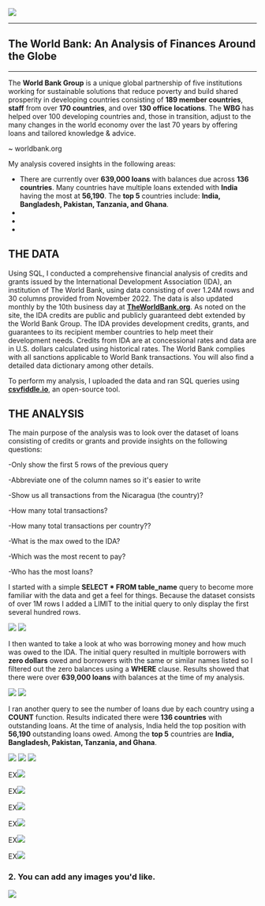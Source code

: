 <img src="images/worldbank_logo.png?raw=true"/>

---
## The World Bank: An Analysis of Finances Around the Globe
---


The **World Bank Group** is a unique global partnership of five institutions working for sustainable solutions that reduce poverty and build shared prosperity in developing countries consisting of **189 member countries**, **staff** from over **170 countries**, and over **130 office locations**. The **WBG** has helped over 100 developing countries and, those in transition, adjust to the many changes in the world economy over the last 70 years by offering loans and tailored knowledge & advice. 

~ worldbank.org


My analysis covered insights in the following areas:

- There are currently over **639,000 loans** with balances due across **136 countries**.  Many countries have multiple loans extended with **India** having the most at **56,190**. The **top 5** countries include: **India, Bangladesh, Pakistan, Tanzania, and Ghana**.
- 
-
-

## THE DATA
Using SQL, I conducted a comprehensive financial analysis of credits and grants issued by the International Development Association (IDA), an institution of The World Bank, using data consisting of over 1.24M rows and 30 columns provided from November 2022.  The data is also updated monthly by the 10th business day at [**TheWorldBank.org**](https://finances.worldbank.org/Loans-and-Credits/IDA-Statement-Of-Credits-and-Grants-Historical-Dat/tdwh-3krx). As noted on the site, the IDA credits are public and publicly guaranteed debt extended by the World Bank Group. The IDA provides development credits, grants, and guarantees to its recipient member countries to help meet their development needs.  Credits from IDA are at concessional rates and data are in U.S. dollars calculated using historical rates. The World Bank complies with all sanctions applicable to World Bank transactions.  You will also find a detailed data dictionary among other details.

To perform my analysis, I uploaded the data and ran SQL queries using [**csvfiddle.io**](https://csvfiddle.io), an open-source tool.






## THE ANALYSIS

The main purpose of the analysis was to look over the dataset of loans consisting of credits or grants and provide insights on the following questions:





-Only show the first 5 rows of the previous query 

-Abbreviate one of the column names so it's easier to write 

-Show us all transactions from the Nicaragua (the country)?

-How many total transactions? 

-How many total transactions per country?? 

-What is the max owed to the IDA?

-Which was the most recent to pay?

-Who has the most loans? 



I started with a simple **SELECT * FROM table_name** query to become more familiar with the data and get a feel for things.  Because the dataset consists of over 1M rows I added a LIMIT to the initial query to only display the first several hundred rows.

<img src="images/Code3.png?raw=true"/>
<img src="images/Code3Query.png?raw=true"/>

I then wanted to take a look at who was borrowing money and how much was owed to the IDA.  The initial query resulted in multiple borrowers with **zero dollars** owed and borrowers with the same or similar names listed so I filtered out the zero balances using a **WHERE** clause.  Results showed that there were over **639,000 loans** with balances at the time of my analysis.

<img src="images/Code2.png?raw=true"/>
<img src="images/Code2Query.png?raw=true"/>

I ran another query to see the number of loans due by each country using a **COUNT** function. Results indicated there were **136 countries** with outstanding loans.  At the time of analysis, India held the top position with **56,190** outstanding loans owed.  Among the **top 5** countries are **India, Bangladesh, Pakistan, Tanzania, and Ghana**.

<img src="images/Code1.png?raw=true"/>
<img src="images/Code1Query.png?raw=true"/>
<img src="images/Code2Query2.png?raw=true"/>

EX<img src="images/Code1Query.png?raw=true"/>

EX<img src="images/Code1Query.png?raw=true"/>

EX<img src="images/Code1Query.png?raw=true"/>

EX<img src="images/Code1Query.png?raw=true"/>

EX<img src="images/Code1Query.png?raw=true"/>

EX<img src="images/Code1Query.png?raw=true"/>




### 2. You can add any images you'd like. 

<img src="images/dummy_thumbnail.jpg?raw=true"/>
